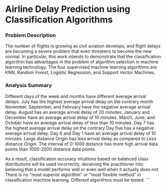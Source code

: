 # Airline Delay Prediction using Classification Algorithms

### Problem Description

The number of flights is growing as civil aviation develops, and flight delays are becoming a severe problem that even threatens to become the new normal. In particular, this work intends to demonstrate that the classification algorithm has advantages in the problem of algorithm selection in machine learning technology. The four supervised machine learning algorithms are KNN, Random Forest, Logistic Regression, and Support Vector Machines.

### Analysis Summary

Different days of the week and months have different average arrival delays. July has the highest average arrival delay on the contrary month November, September, and February have the negative average arrival delay. August has an average arrival delay of 20 minutes. January and December have an average arrival delay of 10 minutes. March, June, and October have an average arrival delay of less than 10 minutes. Day 7 has the highest average arrival delay on the contrary Day five has a negative average arrival delay. Day 6 and Day 1 have an average arrival delay of 10 minutes. Large distance Origin has less arrival delay as compared to Less distance Origin. The interval of 0-1000 distance has more high arrival data points than 1000-2000 distance data points.

As a result, classification accuracy intuitions based on balanced class distributions will be used incorrectly, deceiving the practitioner into believing that a model performs well or even well when it actually does not. There is no "most superior algorithm" or "most flexible method" in classification machine learning. Different algorithms must be tested. \`\`\`
